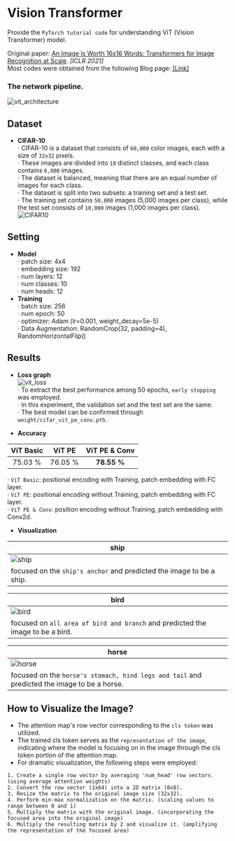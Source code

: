# Vision Transformer 
Provide the ```PyTorch tutorial code``` for understanding ViT (Vision Transformer) model.
  
Original paper: [An Image is Worth 16x16 Words: Transformers for Image Recognition at Scale](https://arxiv.org/pdf/2010.11929.pdf). *[ICLR 2021]*  
Most codes were obtained from the following Blog page: [[Link]](https://towardsdatascience.com/implementing-visualttransformer-in-pytorch-184f9f16f632)

### The network pipeline.  
![vit_architecture](https://github.com/SkiddieAhn/SkiddieAhn/assets/52392658/d8dc0be5-0a77-4e66-902d-2c1192316640)

## Dataset
- **CIFAR-10**  
· CIFAR-10 is a dataset that consists of ```60,000``` color images, each with a size of ```32x32``` pixels.  
· These images are divided into ```10``` distinct classes, and each class contains ```6,000``` images.  
· The dataset is balanced, meaning that there are an equal number of images for each class.  
· The dataset is split into two subsets: a training set and a test set.  
· The training set contains ```50,000``` images (5,000 images per class), while the test set consists of ```10,000``` images (1,000 images per class).
![CIFAR10](https://github.com/SkiddieAhn/SkiddieAhn/assets/52392658/08f0e50c-3c6d-4b5a-b909-a2754ead6322)  

## Setting
- **Model**  
· patch size: 4x4  
· embedding size: 192  
· num layers: 12  
· num classes: 10  
· num heads: 12
- **Training**   
· batch size: 256  
· num epoch: 50  
· optimizer: Adam (lr=0.001, weight_decay=5e-5)  
· Data Augmentation: RandomCrop(32, padding=4), RandomHorizontalFlip()

## Results
- **Loss graph**  
![vit_loss](https://github.com/SkiddieAhn/SkiddieAhn/assets/52392658/a44bb265-ef73-4671-91c5-d735a291db6c)   
· To extract the best performance among 50 epochs, ```early stopping``` was employed.  
· In this experiment, the validation set and the test set are the same.  
· The best model can be confirmed through ```weight/cifar_vit_pe_conv.pth```.  

- **Accuracy**
    
|ViT Basic    |ViT PE   |ViT PE & Conv   |
|:-----------:|:-----------:|:-----------:|
|75.03 %        |76.05 %        |  **78.55 %**        |    


· ```ViT Basic```: positional encoding with Training, patch embedding with FC layer.  
· ```ViT PE```: positional encoding without Training, patch embedding with FC layer.  
· ```ViT PE & Conv```: position encoding without Training, patch embedding with Conv2d.  

- **Visualization**
  
| ship                                                                             |
|----------------------------------------------------------------------------------------------------------------------|
|![ship](https://github.com/SkiddieAhn/SkiddieAhn/assets/52392658/420e7559-6bac-4cea-92b1-73f0858020ab) |
| focused on the ```ship's anchor``` and predicted the image to be a ship. |

| bird                                                                             |
|----------------------------------------------------------------------------------------------------------------------|
|![bird](https://github.com/SkiddieAhn/SkiddieAhn/assets/52392658/1364736c-6108-4a48-985e-2383db216844) |
| focused on  ```all area of bird and branch``` and predicted the image to be a bird. |

| horse                                                                             |
|----------------------------------------------------------------------------------------------------------------------|
|![horse](https://github.com/SkiddieAhn/SkiddieAhn/assets/52392658/99064450-af68-4236-af4b-c28f1dcfe05d) |
| focused on the ```horse's stomach, hind legs and tail``` and predicted the image to be a horse. |

## How to Visualize the Image?
- The attention map's row vector corresponding to the ```cls token``` was utilized.  
- The trained cls token serves as the ```representation of the image```, indicating where the model is focusing on in the image through the cls token portion of the attention map.
- For dramatic visualization, the following steps were employed:
```
1. Create a single row vector by averaging 'num_head' row vectors. (using average attention weights)  
2. Convert the row vector (1x64) into a 2D matrix (8x8).  
3. Resize the matrix to the original image size (32x32).  
4. Perform min-max normalization on the matrix. (scaling values to range between 0 and 1) 
5. Multiply the matrix with the original image. (incorporating the focused area into the original image)  
6. Multiply the resulting matrix by 2 and visualize it. (amplifying the representation of the focused area)
```
